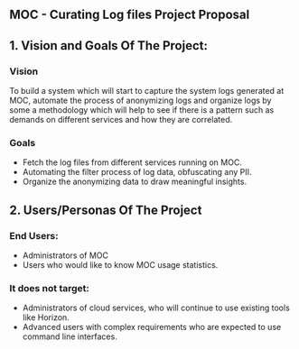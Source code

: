 ## MOC - Curating Log files Project Proposal

## 1. Vision and Goals Of The Project:

### Vision
To build a system which will start to capture the system logs generated at MOC, automate the process of anonymizing logs and organize logs by some a methodology which will help to see if there is a pattern such as demands on different services and how they are correlated.

### Goals
* Fetch the log files from different services running on MOC.
* Automating the filter process of log data, obfuscating any PII.
* Organize the anonymizing data to draw meaningful insights.

## 2. Users/Personas Of The Project

### End Users:
* Administrators of MOC
* Users who would like to know MOC usage statistics.

### It does not target:
* Administrators of cloud services, who will continue to use existing tools like Horizon.
* Advanced users with complex requirements who are expected to use command line interfaces.

